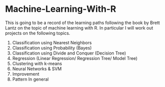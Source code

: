 # Machine-Learning-With-R

This is going to be a record of the learning paths following the book by Brett Lantz on the topic of machine learning with R. In particular I will work out projects on the following topics.

1. Classification using Nearest Neighbors
2. Classification using Probability (Bayes)
3. Classification using Divide and Conquer (Decision Tree)
4. Regression (Linear Regression/ Regression Tree/ Model Tree)
5. Clustering with k-means
6. Neural Networks & SVM
7. Improvement
8. Pattern In general
